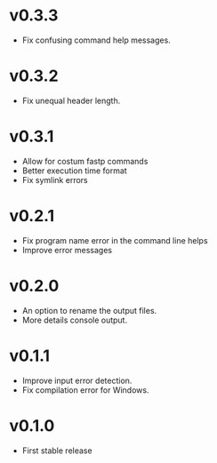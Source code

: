# v0.3.3
- Fix confusing command help messages.

# v0.3.2
- Fix unequal header length.

# v0.3.1
- Allow for costum fastp commands
- Better execution time format
- Fix symlink errors

# v0.2.1
- Fix program name error in the command line helps
- Improve error messages

# v0.2.0
- An option to rename the output files.
- More details console output. 

# v0.1.1
- Improve input error detection.
- Fix compilation error for Windows.

# v0.1.0
- First stable release
